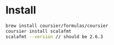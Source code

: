 # Install

```bash
brew install coursier/formulas/coursier
coursier install scalafmt
scalafmt --version // should be 2.6.3
```